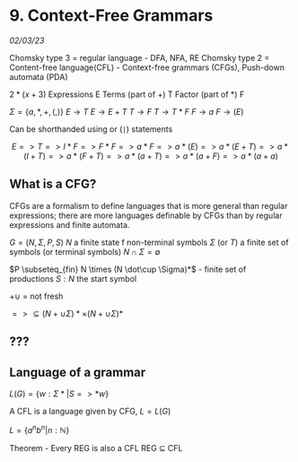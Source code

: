 # 9. Context-Free Grammars
_02/03/23_

Chomsky type 3 = regular language - DFA, NFA, RE
Chomsky type 2 = Content-free language(CFL) - Context-free grammars (CFGs), Push-down automata (PDA)

$2*(x+3)$
Expressions E
Terms (part of +) T
Factor (part of \*) F

$\Sigma = \{a,*,+,(,)\}$
$E\to T$
$E\to E+T$
$T\to F$
$T \to T*F$
$F\to a$
$F\to (E)$

Can be shorthanded using or (`|`) statements

$$E => T => I*F => F*F => a * F => a*(E) => a*(E+T) => a*(I+T) => a*(F+T) => a*(a+T) => a*(a+F) => a*(a+a)$$


## What is a CFG?
CFGs are a formalism to define languages that is more general than regular expressions; there are more languages definable by CFGs than by regular expressions and finite automata. 

$G = (N,\Sigma,P,S)$ 
$N$ a finite state f non-terminal symbols
$\Sigma$ (or $T$) a finite set of symbols (or terminal symbols) $N\cap \Sigma = \emptyset$ 

$P \subseteq_{fin} N \times (N \dot\cup \Sigma)*$ - finite set of productions
$S:N$ the start symbol

$+\cup$ = not fresh

$=> \subseteq(N+\cup\Sigma)*\times(N+\cup\Sigma)*$ 



## ???


## Language of a grammar
$L(G) = \{w:\Sigma*|S=>*w\}$

A CFL is a language given by CFG, $L=L(G)$

$L=\{a^nb^n|n:\mathbb{N}\}$ 


Theorem - Every REG is also a CFL
REG $\subseteq$ CFL
